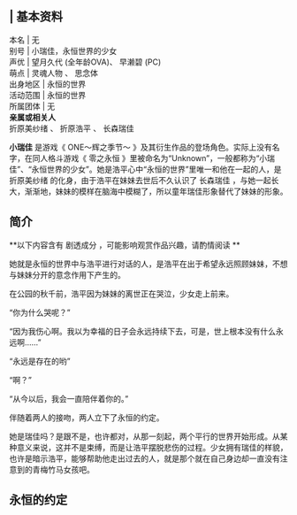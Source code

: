 |  **基本资料**  
---  
本名  |  无   
别号  |  小瑞佳，永恒世界的少女   
声优  |  望月久代  (全年龄OVA)、  早濑碧  (PC)   
萌点  |  灵魂人物  、  思念体   
出身地区  |  永恒的世界   
活动范围  |  永恒的世界   
所属团体  |  无   
**亲属或相关人**  
折原美纱绪  、  折原浩平  、  长森瑞佳  
  
**小瑞佳** 是游戏《  ONE～辉之季节～  》及其衍生作品的登场角色。实际上没有名字，在同人格斗游戏《  零之永恒
》里被命名为“Unknown”，一般都称为“小瑞佳”、“永恒世界的少女”。她是浩平心中“永恒的世界”里唯一和他在一起的人，是  折原美纱绪
的化身，由于浩平在妹妹去世后不久认识了  长森瑞佳  ，与她一起长大，渐渐地，妹妹的模样在脑海中模糊了，所以童年瑞佳形象替代了妹妹的形象。

##  简介

**以下内容含有 剧透成分  ，可能影响观赏作品兴趣，请酌情阅读 **

她就是永恒的世界中与浩平进行对话的人，是浩平在出于希望永远照顾妹妹，不想与妹妹分开的意念作用下产生的。

在公园的秋千前，浩平因为妹妹的离世正在哭泣，少女走上前来。

“你为什么哭呢？”

“因为我伤心啊。我以为幸福的日子会永远持续下去，可是，世上根本没有什么永远啊……”

“永远是存在的哟”

“啊？”

“从今以后，我会一直陪伴着你的。”

伴随着两人的接吻，两人立下了永恒的约定。

她是瑞佳吗？是跟不是，也许都对，从那一刻起，两个平行的世界开始形成。从某种意义来说，这并不是束缚，而是让浩平摆脱悲伤的过程。少女拥有瑞佳的样貌，也许是暗示浩平，能够帮助他走出过去的人，就是那个就在自己身边却一直没有注意到的青梅竹马女孩吧。

##  永恒的约定

